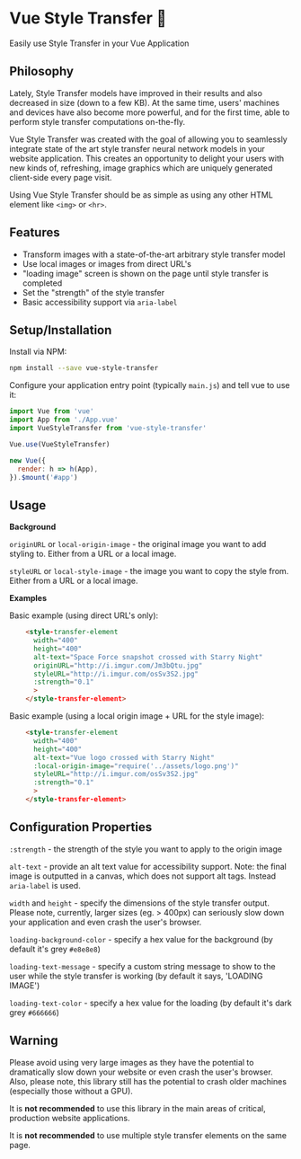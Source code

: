 # Vue Style Transfer :art:
Easily use Style Transfer in your Vue Application

## Philosophy
Lately, Style Transfer models have improved in their results and also decreased in size (down to a few KB).  At the same time, users' machines and devices have also become more powerful, and for the first time, able to perform style transfer computations on-the-fly. 

Vue Style Transfer was created with the goal of allowing you to seamlessly integrate state of the art style transfer neural network models in your website application.  This creates an opportunity to delight your users with new kinds of, refreshing, image graphics which are uniquely generated client-side every page visit.

Using Vue Style Transfer should be as simple as using any other HTML element like `<img>` or `<hr>`.

## Features
- Transform images with a state-of-the-art arbitrary style transfer model
- Use local images or images from direct URL's
- "loading image" screen is shown on the page until style transfer is completed
- Set the "strength" of the style transfer
- Basic accessibility support via `aria-label`
  
## Setup/Installation
Install via NPM:
```bash
npm install --save vue-style-transfer
```

Configure your application entry point (typically `main.js`) and tell vue to use it:
```javascript
import Vue from 'vue'
import App from './App.vue'
import VueStyleTransfer from 'vue-style-transfer'

Vue.use(VueStyleTransfer)

new Vue({
  render: h => h(App),
}).$mount('#app')

```

## Usage  

**Background**

`originURL` or `local-origin-image` - the original image you want to add styling to.  Either from a URL or a local image.

`styleURL` or `local-style-image` - the image you want to copy the style from.  Either from a URL or a local image.

**Examples**

Basic example (using direct URL's only):
```html
    <style-transfer-element
      width="400"
      height="400"
      alt-text="Space Force snapshot crossed with Starry Night"
      originURL="http://i.imgur.com/Jm3bQtu.jpg"
      styleURL="http://i.imgur.com/osSv3S2.jpg"
      :strength="0.1"
      >
    </style-transfer-element>
```
Basic example (using a local origin image + URL for the style image):
```html
    <style-transfer-element
      width="400"
      height="400"
      alt-text="Vue logo crossed with Starry Night"
      :local-origin-image="require('../assets/logo.png')"
      styleURL="http://i.imgur.com/osSv3S2.jpg"
      :strength="0.1"
      >
    </style-transfer-element>
```

## Configuration Properties

`:strength` - the strength of the style you want to apply to the origin image

`alt-text` - provide an alt text value for accessibility support.  Note: the final image is outputted in a canvas, which does not support alt tags.  Instead `aria-label` is used.

`width` and `height` - specify the dimensions of the style transfer output.  Please note, currently, larger sizes (eg. > 400px) can seriously slow down your application and even crash the user's browser.

`loading-background-color` - specify a hex value for the background (by default it's grey `#e8e8e8`)

`loading-text-message` - specify a custom string message to show to the user while the style transfer is working (by default it says, 'LOADING IMAGE')

`loading-text-color` - specify a hex value for the loading (by default it's dark grey `#666666`)

## Warning
Please avoid using very large images as they have the potential to dramatically slow down your website or even crash the user's browser.  Also, please note, this library still has the potential to crash older machines (especially those without a GPU).  

It is **not recommended** to use this library in the main areas of critical, production website applications.

It is **not recommended** to use multiple style transfer elements on the same page.

